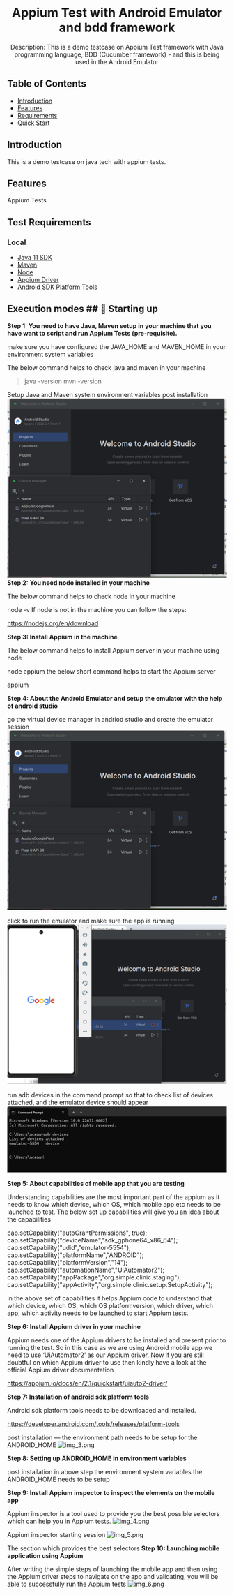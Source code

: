 <h1 align="center"> Appium Test with Android Emulator and bdd framework </h1>
<p align="center">
  Description: This is a demo testcase on Appium Test framework with Java programming language, BDD (Cucumber framework) - and this is being used in the Android Emulator

</p>


## Table of Contents

- [Introduction](#introduction)
- [Features](#features)
- [Requirements](#requirements)
- [Quick Start](#quick-start)


## Introduction
This is a demo testcase on java tech with appium tests.


## Features
Appium Tests


## Test Requirements

### Local
* [Java 11 SDK](https://www.oracle.com/au/java/technologies/javase/jdk11-archive-downloads.html)
* [Maven](https://maven.apache.org/download.cgi)
* [Node](https://nodejs.org/en/download)
* [Appium Driver](https://appium.io/docs/en/2.1/quickstart/uiauto2-driver/)
* [Android SDK Platform Tools ](https://developer.android.com/tools/releases/platform-tools)


## Execution modes ## 🤖 Starting up

<b>Step 1: You need to have Java, Maven setup in your machine that you have want to script and run Appium Tests (pre-requisite).</b>

make sure you have configured the JAVA_HOME and MAVEN_HOME in your environment system variables

The below command helps to check java and maven in your machine

> java -version
> mvn -version

Setup Java and Maven system environment variables post installation
![img.png](img.png)
<b>Step 2: You need node installed in your machine</b>

The below command helps to check node in your machine

node -v
If node is not in the machine you can follow the steps:

https://nodejs.org/en/download

<b>Step 3: Install Appium in the machine</b>

The below command helps to install Appium server in your machine using node

node appium
the below short command helps to start the Appium server

appium

<b>Step 4: About the Android Emulator and setup the emulator with the help of android studio </b>

go the virtual device manager in andriod studio and create the emulator session
![img.png](img.png)

click to run the emulator and make sure the app is running
![img_1.png](img_1.png)

run adb devices in the command prompt so that to check list of devices attached,
and the emulator device should appear
![img_2.png](img_2.png)

<b>Step 5: About capabilities of mobile app that you are testing</b>

Understanding capabilities are the most important part of the appium as it needs to know which device, which OS, which mobile app etc needs to be launched to test. The below set up capabilities will give you an idea about the capabilities

cap.setCapability("autoGrantPermissions", true);
cap.setCapability("deviceName","sdk_gphone64_x86_64");
cap.setCapability("udid","emulator-5554");
cap.setCapability("platformName","ANDROID");
cap.setCapability("platformVersion","14");
cap.setCapability("automationName","UiAutomator2");
cap.setCapability("appPackage","org.simple.clinic.staging");
cap.setCapability("appActivity","org.simple.clinic.setup.SetupActivity");

in the above set of capabilities it helps Appium code to understand that which device, which OS, which OS platformversion, which driver, which app, which activity needs to be launched to start Appium tests.

<b>Step 6: Install Appium driver in your machine</b>

Appium needs one of the Appium drivers to be installed and present prior to running the test. So in this case as we are using Android mobile app we need to use ‘UiAutomator2’ as our Appium driver. Now if you are still doubtful on which Appium driver to use then kindly have a look at the official Appium driver documentation

https://appium.io/docs/en/2.1/quickstart/uiauto2-driver/

<b>Step 7: Installation of android sdk platform tools</b>

Android sdk platform tools needs to be downloaded and installed.

https://developer.android.com/tools/releases/platform-tools

post installation — the environment path needs to be setup for the ANDROID_HOME
![img_3.png](img_3.png)

<b>Step 8: Setting up ANDROID_HOME in environment variables</b>

post installation in above step the environment system variables the ANDROID_HOME needs to be setup


<b>Step 9: Install Appium inspector to inspect the elements on the mobile app</b>

Appium inspector is a tool used to provide you the best possible selectors which can help you in Appium tests.
![img_4.png](img_4.png)

Appium inspector starting session
![img_5.png](img_5.png)

The section which provides the best selectors
<b>Step 10: Launching mobile application using Appium</b>

After writing the simple steps of launching the mobile app and then using the Appium driver steps to navigate on the app and validating, you will be able to successfully run the Appium tests
![img_6.png](img_6.png)